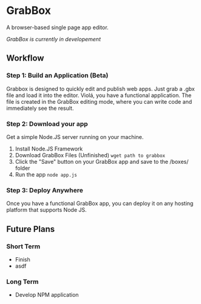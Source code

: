 GrabBox
=======

A browser-based single page app editor.

*GrabBox is currently in developement*

## Workflow ###########################

### Step 1: Build an Application (Beta) #####

Grabbox is designed to quickly edit and publish web apps.  Just grab a .gbx file
and load it into the editor.  Violá, you have a functional application.
The file is created in the GrabBox editing mode, where you can write code
and immediately see the result.

### Step 2: Download your app #####

Get a simple Node.JS server running on your machine.
1. Install Node.JS Framework
2. Download GrabBox Files (Unfinished)
`wget path to grabbox`
3. Click the "Save" button on your GrabBox app and save to the /boxes/ folder
4. Run the app
`node app.js`

### Step 3: Deploy Anywhere #####

Once you have a functional GrabBox app, you can deploy it on any hosting
platform that supports Node JS.

## Future Plans #######################

### Short Term ###
- Finish
- asdf

### Long Term ###
- Develop NPM application

